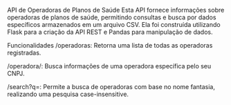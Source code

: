 API de Operadoras de Planos de Saúde
Esta API fornece informações sobre operadoras de planos de saúde, permitindo consultas e busca por dados específicos armazenados em um arquivo CSV. Ela foi construída utilizando Flask para a criação da API REST e Pandas para manipulação de dados.

Funcionalidades
/operadoras: Retorna uma lista de todas as operadoras registradas.

/operadora/<cnpj>: Busca informações de uma operadora específica pelo seu CNPJ.

/search?q=<query>: Permite a busca de operadoras com base no nome fantasia, realizando uma pesquisa case-insensitive.
